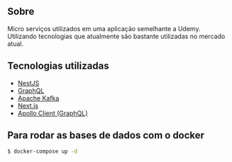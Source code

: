 ## Sobre

Micro serviços utilizados em uma aplicação semelhante a Udemy. Utilizando tecnologias que atualmente são bastante utilizadas no mercado atual.

## Tecnologias utilizadas

- [NestJS](https://nestjs.com/)
- [GraphQL](https://graphql.org/)
- [Apache Kafka](https://kafka.apache.org/)
- [Next.js](https://nextjs.org/)
- [Apollo Client (GraphQL)](https://www.apollographql.com/)

## Para rodar as bases de dados com o docker

```bash
$ docker-compose up -d
```
